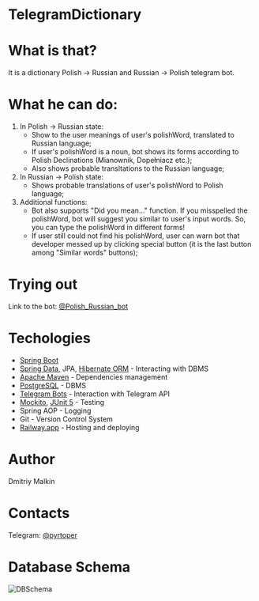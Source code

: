 # TelegramDictionary
# **What is that?**
It is a dictionary Polish -> Russian and Russian -> Polish telegram bot. 
# **What he can do:**
1. In Polish -> Russian state:
   - Show to the user meanings of user's polishWord, translated to Russian language;
   - If user's polishWord is a noun, bot shows its forms according to Polish Declinations (Mianownik, Dopełniacz etc.);
   - Also shows probable transltations to the Russian language;
2. In Russian -> Polish state:
   - Shows probable translations of user's polishWord to Polish language;
3. Additional functions:
   - Bot also supports "Did you mean..." function. If you misspelled the polishWord, bot will suggest you similar to user's input words. So, you can type the polishWord in different forms!
   - If user still could not find his polishWord, user can warn bot that developer messed up by clicking special button (it is the last button among "Similar words" buttons);
# **Trying out**
Link to the bot: [@Polish_Russian_bot](https://t.me/Polish_Russian_bot)
# **Techologies**
- [Spring Boot](https://spring.io/projects/spring-boot)
- [Spring Data](https://spring.io/projects/spring-data), JPA, [Hibernate ORM](https://hibernate.org/orm/) - Interacting with DBMS
- [Apache Maven](https://maven.apache.org/) - Dependencies management
- [PostgreSQL](https://www.postgresql.org/) - DBMS
- [Telegram Bots](https://core.telegram.org/bots) - Interaction with Telegram API
- [Mockito](https://site.mockito.org/), [JUnit 5](https://junit.org/junit5/) - Testing
- Spring AOP - Logging
- Git - Version Control System
- [Railway.app](https://railway.app/) - Hosting and deploying
# **Author**
Dmitriy Malkin
# **Contacts**
Telegram: [@pyrtoper](https://t.me/pyrtoper)
# **Database Schema**
![DBSchema](https://user-images.githubusercontent.com/92227611/193127880-bb04e6dc-9639-4ac7-8122-edee5004a8e4.PNG)
